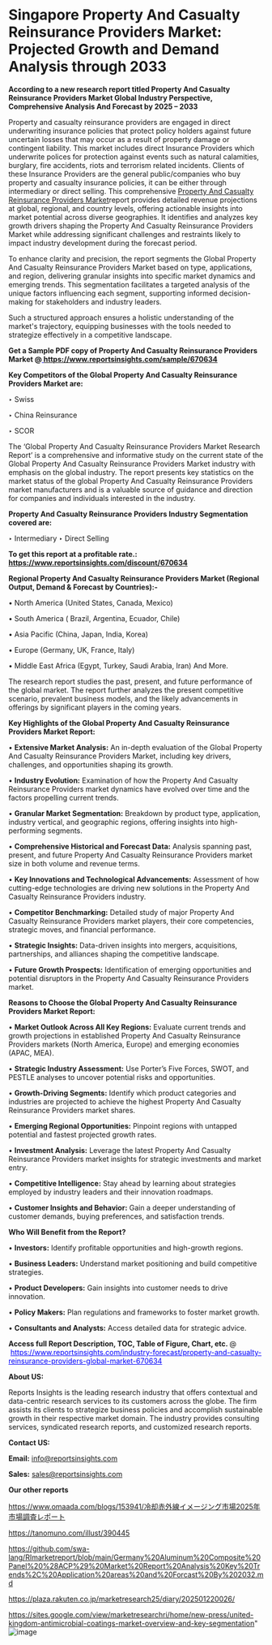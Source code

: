 # Singapore Property And Casualty Reinsurance Providers Market: Projected Growth and Demand Analysis through 2033

<strong>According to a new research report titled Property And Casualty Reinsurance Providers Market Global Industry Perspective, Comprehensive Analysis And Forecast by 2025 – 2033</strong>

Property and casualty reinsurance providers are engaged in direct underwriting insurance policies that protect policy holders against future uncertain losses that may occur as a result of property damage or contingent liability. This market includes direct Insurance Providers which underwrite polices for protection against events such as natural calamities, burglary, fire accidents, riots and terrorism related incidents. Clients of these Insurance Providers are the general public/companies who buy property and casualty insurance policies, it can be either through intermediary or direct selling. This comprehensive <a href=https://www.reportsinsights.com/sample/670634>Property And Casualty Reinsurance Providers Market</a>report provides detailed revenue projections at global, regional, and country levels, offering actionable insights into market potential across diverse geographies. It identifies and analyzes key growth drivers shaping the Property And Casualty Reinsurance Providers Market while addressing significant challenges and restraints likely to impact industry development during the forecast period.

To enhance clarity and precision, the report segments the Global Property And Casualty Reinsurance Providers Market based on type, applications, and region, delivering granular insights into specific market dynamics and emerging trends. This segmentation facilitates a targeted analysis of the unique factors influencing each segment, supporting informed decision-making for stakeholders and industry leaders.

Such a structured approach ensures a holistic understanding of the market's trajectory, equipping businesses with the tools needed to strategize effectively in a competitive landscape.

<strong>Get a Sample PDF copy of Property And Casualty Reinsurance Providers Market </strong><strong>@<a href=https://www.reportsinsights.com/sample/670634 style=color:#0000ff;> https://www.reportsinsights.com/sample/670634</a></strong></font>

<strong>Key Competitors of the Global Property And Casualty Reinsurance Providers Market are:</strong>

‣ Swiss

‣ China Reinsurance

‣ SCOR

The ‘Global Property And Casualty Reinsurance Providers Market Research Report’ is a comprehensive and informative study on the current state of the Global Property And Casualty Reinsurance Providers Market industry with emphasis on the global industry. The report presents key statistics on the market status of the global Property And Casualty Reinsurance Providers market manufacturers and is a valuable source of guidance and direction for companies and individuals interested in the industry.

<strong>Property And Casualty Reinsurance Providers Industry Segmentation covered are:</strong>

‣ Intermediary
‣ Direct Selling

<strong>To get this report at a profitable rate.: <a href=https://www.reportsinsights.com/discount/670634 style=color:#0000ff;>https://www.reportsinsights.com/discount/670634</a></strong></font>

<strong>Regional Property And Casualty Reinsurance Providers Market (Regional Output, Demand &amp; Forecast by Countries):-</strong>

• North America (United States, Canada, Mexico)

• South America ( Brazil, Argentina, Ecuador, Chile)

• Asia Pacific (China, Japan, India, Korea)

• Europe (Germany, UK, France, Italy)

• Middle East Africa (Egypt, Turkey, Saudi Arabia, Iran) And More.

The research report studies the past, present, and future performance of the global market. The report further analyzes the present competitive scenario, prevalent business models, and the likely advancements in offerings by significant players in the coming years.

<strong>Key Highlights of the Global Property And Casualty Reinsurance Providers Market Report:</strong>

• <strong>Extensive Market Analysis:</strong> An in-depth evaluation of the Global Property And Casualty Reinsurance Providers Market, including key drivers, challenges, and opportunities shaping its growth.

• <strong>Industry Evolution:</strong> Examination of how the Property And Casualty Reinsurance Providers market dynamics have evolved over time and the factors propelling current trends.

• <strong>Granular Market Segmentation:</strong> Breakdown by product type, application, industry vertical, and geographic regions, offering insights into high-performing segments.

• <strong>Comprehensive Historical and Forecast Data:</strong> Analysis spanning past, present, and future Property And Casualty Reinsurance Providers market size in both volume and revenue terms.

• <strong>Key Innovations and Technological Advancements:</strong> Assessment of how cutting-edge technologies are driving new solutions in the Property And Casualty Reinsurance Providers industry.

• <strong>Competitor Benchmarking:</strong> Detailed study of major Property And Casualty Reinsurance Providers market players, their core competencies, strategic moves, and financial performance.

• <strong>Strategic Insights:</strong> Data-driven insights into mergers, acquisitions, partnerships, and alliances shaping the competitive landscape.

• <strong>Future Growth Prospects:</strong> Identification of emerging opportunities and potential disruptors in the Property And Casualty Reinsurance Providers market.

<strong>Reasons to Choose the Global Property And Casualty Reinsurance Providers Market Report:</strong>

• <strong>Market Outlook Across All Key Regions:</strong> Evaluate current trends and growth projections in established Property And Casualty Reinsurance Providers markets (North America, Europe) and emerging economies (APAC, MEA).

• <strong>Strategic Industry Assessment:</strong> Use Porter’s Five Forces, SWOT, and PESTLE analyses to uncover potential risks and opportunities.

• <strong>Growth-Driving Segments:</strong> Identify which product categories and industries are projected to achieve the highest Property And Casualty Reinsurance Providers market shares.

• <strong>Emerging Regional Opportunities:</strong> Pinpoint regions with untapped potential and fastest projected growth rates.

• <strong>Investment Analysis:</strong> Leverage the latest Property And Casualty Reinsurance Providers market insights for strategic investments and market entry.

• <strong>Competitive Intelligence:</strong> Stay ahead by learning about strategies employed by industry leaders and their innovation roadmaps.

• <strong>Customer Insights and Behavior:</strong> Gain a deeper understanding of customer demands, buying preferences, and satisfaction trends.

<strong>Who Will Benefit from the Report?</strong>

• <strong>Investors:</strong> Identify profitable opportunities and high-growth regions.

• <strong>Business Leaders:</strong> Understand market positioning and build competitive strategies.

• <strong>Product Developers:</strong> Gain insights into customer needs to drive innovation.

• <strong>Policy Makers:</strong> Plan regulations and frameworks to foster market growth.

• <strong>Consultants and Analysts:</strong> Access detailed data for strategic advice.
</ul>
<strong>Access full Report Description, TOC, Table of Figure, Chart, etc. </strong>@  <a href=https://www.reportsinsights.com/industry-forecast/property-and-casualty-reinsurance-providers-global-market-670634 style=color:#0000ff;>https://www.reportsinsights.com/industry-forecast/property-and-casualty-reinsurance-providers-global-market-670634</a></font>

<strong><strong>About US</strong>:</strong>

Reports Insights is the leading research industry that offers contextual and data-centric research services to its customers across the globe. The firm assists its clients to strategize business policies and accomplish sustainable growth in their respective market domain. The industry provides consulting services, syndicated research reports, and customized research reports.

<strong>Contact US:</strong>

<p class=""""><b>Email:</b> <a href=mailto:info@reportsinsights.com>info@reportsinsights.com</a></p>
<p class=""""><b>Sales:</b> <a href=mailto:sales@reportsinsights.com>sales@reportsinsights.com</a></p>

<strong>Our other reports</strong>

<a href=https://www.omaada.com/blogs/153941/冷却赤外線イメージング市場2025年市場調査レポート>https://www.omaada.com/blogs/153941/冷却赤外線イメージング市場2025年市場調査レポート</a>

<a href=https://tanomuno.com/illust/390445>https://tanomuno.com/illust/390445</a>

<a href=https://github.com/swa-lang/RImarketreport/blob/main/Germany%20Aluminum%20Composite%20Panel%20%28ACP%29%20Market%20Report%20Analysis%20Key%20Trends%2C%20Application%20areas%20and%20Forcast%20By%202032.md>https://github.com/swa-lang/RImarketreport/blob/main/Germany%20Aluminum%20Composite%20Panel%20%28ACP%29%20Market%20Report%20Analysis%20Key%20Trends%2C%20Application%20areas%20and%20Forcast%20By%202032.md</a>

<a href=https://plaza.rakuten.co.jp/marketresearch25/diary/202501220026/>https://plaza.rakuten.co.jp/marketresearch25/diary/202501220026/</a>

<a href=https://sites.google.com/view/marketresearchri/home/new-press/united-kingdom-antimicrobial-coatings-market-overview-and-key-segmentation>https://sites.google.com/view/marketresearchri/home/new-press/united-kingdom-antimicrobial-coatings-market-overview-and-key-segmentation</a>"
![image](https://github.com/user-attachments/assets/99d93d5b-aac1-4441-b527-7fba9fa05f6a)
